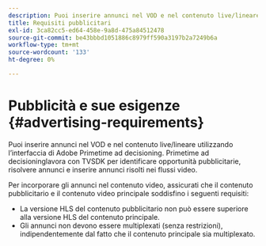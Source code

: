 ```yaml
---
description: Puoi inserire annunci nel VOD e nel contenuto live/lineare utilizzando l’interfaccia di Adobe Primetime ad decisioning. Primetime ad decisioninglavora con TVSDK per identificare opportunità pubblicitarie, risolvere annunci e inserire annunci risolti nei flussi video.
title: Requisiti pubblicitari
exl-id: 3ca82cc5-ed64-458e-9a8d-475a84512478
source-git-commit: be43bbbd1051886c8979ff590a3197b2a7249b6a
workflow-type: tm+mt
source-wordcount: '133'
ht-degree: 0%

---
```


# Pubblicità e sue esigenze {#advertising-requirements}

Puoi inserire annunci nel VOD e nel contenuto live/lineare utilizzando l’interfaccia di Adobe Primetime ad decisioning. Primetime ad decisioninglavora con TVSDK per identificare opportunità pubblicitarie, risolvere annunci e inserire annunci risolti nei flussi video.

<!--<a id="section_282A8000A8BF4860A24F0D3F1A19BC9E"></a>-->

Per incorporare gli annunci nel contenuto video, assicurati che il contenuto pubblicitario e il contenuto video principale soddisfino i seguenti requisiti:

* La versione HLS del contenuto pubblicitario non può essere superiore alla versione HLS del contenuto principale.
* Gli annunci non devono essere multiplexati (senza restrizioni), indipendentemente dal fatto che il contenuto principale sia multiplexato.

